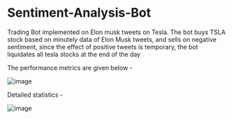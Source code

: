 # Sentiment-Analysis-Bot
Trading Bot implemented on Elon musk tweets on Tesla. 
The bot buys TSLA stock based on minutely data of Elon Musk tweets, and sells on negative sentiment, since the effect of positive tweets is temporary, the bot liquidates all tesla
stocks at the end of the day 

The performance metrics are given below - 

![image](https://user-images.githubusercontent.com/55791618/129392736-28deb5e9-74b5-4a58-8e85-690d9f27f112.png)

Detailed statistics - 

![image](https://user-images.githubusercontent.com/55791618/129393011-8e0cb134-7dcc-4904-b1ca-d295d2619520.png)

